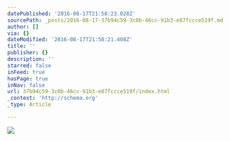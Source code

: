 ```yaml
---
datePublished: '2016-08-17T21:58:23.028Z'
sourcePath: _posts/2016-08-17-37b94c59-3c0b-46cc-91b3-e87fccce519f.md
author: []
via: {}
dateModified: '2016-08-17T21:58:21.408Z'
title: ''
publisher: {}
description: ''
starred: false
inFeed: true
hasPage: true
inNav: false
url: 37b94c59-3c0b-46cc-91b3-e87fccce519f/index.html
_context: 'http://schema.org'
_type: Article

---
```

![](https://the-grid-user-content.s3-us-west-2.amazonaws.com/4e55cf44-a4b2-4ac8-9813-a622db34504d.jpg)